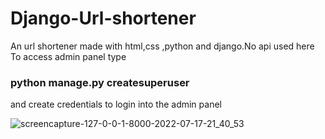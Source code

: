 # Django-Url-shortener
An url shortener made with html,css ,python and django.No api used here
To access admin panel type 
### python manage.py createsuperuser 
and create credentials to login into the admin panel


![screencapture-127-0-0-1-8000-2022-07-17-21_40_53](https://user-images.githubusercontent.com/83161513/179410838-8cf7fe1f-09ce-4d12-9694-204ed4ba0689.png)
